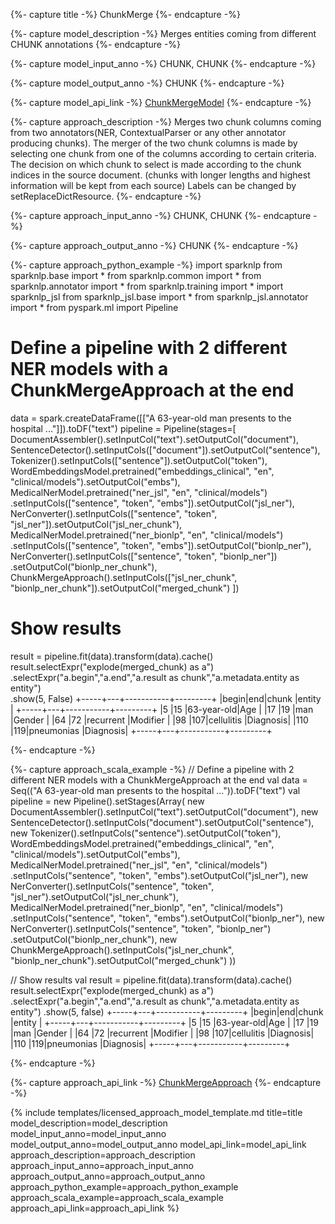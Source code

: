 {%- capture title -%}
ChunkMerge
{%- endcapture -%}

{%- capture model_description -%}
Merges entities coming from different CHUNK annotations
{%- endcapture -%}

{%- capture model_input_anno -%}
CHUNK, CHUNK
{%- endcapture -%}

{%- capture model_output_anno -%}
CHUNK
{%- endcapture -%}

{%- capture model_api_link -%}
[ChunkMergeModel](https://nlp.johnsnowlabs.com/licensed/api/com/johnsnowlabs/nlp/annotators/merge/ChunkMergeModel)
{%- endcapture -%}

{%- capture approach_description -%}
Merges two chunk columns coming from two annotators(NER, ContextualParser or any other annotator producing
chunks). The merger of the two chunk columns is made by selecting one chunk from one of the columns according
to certain criteria.
The decision on which chunk to select is made according to the chunk indices in the source document.
(chunks with longer lengths and highest information will be kept from each source)
Labels can be changed by setReplaceDictResource.
{%- endcapture -%}

{%- capture approach_input_anno -%}
CHUNK, CHUNK
{%- endcapture -%}

{%- capture approach_output_anno -%}
CHUNK
{%- endcapture -%}

{%- capture approach_python_example -%}
import sparknlp
from sparknlp.base import *
from sparknlp.common import *
from sparknlp.annotator import *
from sparknlp.training import *
import sparknlp_jsl
from sparknlp_jsl.base import *
from sparknlp_jsl.annotator import *
from pyspark.ml import Pipeline
# Define a pipeline with 2 different NER models with a ChunkMergeApproach at the end
data = spark.createDataFrame([["A 63-year-old man presents to the hospital ..."]]).toDF("text")
pipeline = Pipeline(stages=[
 DocumentAssembler().setInputCol("text").setOutputCol("document"),
 SentenceDetector().setInputCols(["document"]).setOutputCol("sentence"),
 Tokenizer().setInputCols(["sentence"]).setOutputCol("token"),
  WordEmbeddingsModel.pretrained("embeddings_clinical", "en", "clinical/models").setOutputCol("embs"),
  MedicalNerModel.pretrained("ner_jsl", "en", "clinical/models") \
    .setInputCols(["sentence", "token", "embs"]).setOutputCol("jsl_ner"),
 NerConverter().setInputCols(["sentence", "token", "jsl_ner"]).setOutputCol("jsl_ner_chunk"),
  MedicalNerModel.pretrained("ner_bionlp", "en", "clinical/models") \
    .setInputCols(["sentence", "token", "embs"]).setOutputCol("bionlp_ner"),
 NerConverter().setInputCols(["sentence", "token", "bionlp_ner"]) \
    .setOutputCol("bionlp_ner_chunk"),
 ChunkMergeApproach().setInputCols(["jsl_ner_chunk", "bionlp_ner_chunk"]).setOutputCol("merged_chunk")
])

# Show results
result = pipeline.fit(data).transform(data).cache()
result.selectExpr("explode(merged_chunk) as a") \
  .selectExpr("a.begin","a.end","a.result as chunk","a.metadata.entity as entity") \
  .show(5, False)
+-----+---+-----------+---------+
|begin|end|chunk      |entity   |
+-----+---+-----------+---------+
|5    |15 |63-year-old|Age      |
|17   |19 |man        |Gender   |
|64   |72 |recurrent  |Modifier |
|98   |107|cellulitis |Diagnosis|
|110  |119|pneumonias |Diagnosis|
+-----+---+-----------+---------+

{%- endcapture -%}

{%- capture approach_scala_example -%}
// Define a pipeline with 2 different NER models with a ChunkMergeApproach at the end
val data = Seq(("A 63-year-old man presents to the hospital ...")).toDF("text")
val pipeline = new Pipeline().setStages(Array(
  new DocumentAssembler().setInputCol("text").setOutputCol("document"),
  new SentenceDetector().setInputCols("document").setOutputCol("sentence"),
  new Tokenizer().setInputCols("sentence").setOutputCol("token"),
  WordEmbeddingsModel.pretrained("embeddings_clinical", "en", "clinical/models").setOutputCol("embs"),
  MedicalNerModel.pretrained("ner_jsl", "en", "clinical/models")
    .setInputCols("sentence", "token", "embs").setOutputCol("jsl_ner"),
  new NerConverter().setInputCols("sentence", "token", "jsl_ner").setOutputCol("jsl_ner_chunk"),
  MedicalNerModel.pretrained("ner_bionlp", "en", "clinical/models")
    .setInputCols("sentence", "token", "embs").setOutputCol("bionlp_ner"),
  new NerConverter().setInputCols("sentence", "token", "bionlp_ner")
    .setOutputCol("bionlp_ner_chunk"),
  new ChunkMergeApproach().setInputCols("jsl_ner_chunk", "bionlp_ner_chunk").setOutputCol("merged_chunk")
))

// Show results
val result = pipeline.fit(data).transform(data).cache()
result.selectExpr("explode(merged_chunk) as a")
  .selectExpr("a.begin","a.end","a.result as chunk","a.metadata.entity as entity")
  .show(5, false)
+-----+---+-----------+---------+
|begin|end|chunk      |entity   |
+-----+---+-----------+---------+
|5    |15 |63-year-old|Age      |
|17   |19 |man        |Gender   |
|64   |72 |recurrent  |Modifier |
|98   |107|cellulitis |Diagnosis|
|110  |119|pneumonias |Diagnosis|
+-----+---+-----------+---------+

{%- endcapture -%}

{%- capture approach_api_link -%}
[ChunkMergeApproach](https://nlp.johnsnowlabs.com/licensed/api/com/johnsnowlabs/nlp/annotators/merge/ChunkMergeApproach)
{%- endcapture -%}


{% include templates/licensed_approach_model_template.md
title=title
model_description=model_description
model_input_anno=model_input_anno
model_output_anno=model_output_anno
model_api_link=model_api_link
approach_description=approach_description
approach_input_anno=approach_input_anno
approach_output_anno=approach_output_anno
approach_python_example=approach_python_example
approach_scala_example=approach_scala_example
approach_api_link=approach_api_link
%}
